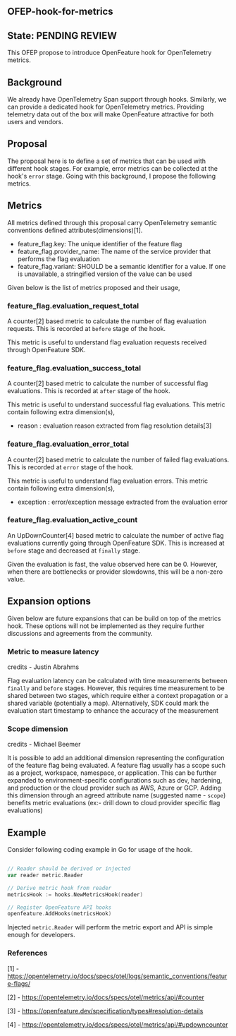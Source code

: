 ## OFEP-hook-for-metrics

## State: PENDING REVIEW

This OFEP propose to introduce OpenFeature hook for OpenTelemetry metrics.

## Background

We already have OpenTelemetry Span support through hooks. Similarly, we can provide a dedicated hook for OpenTelemetry
metrics. Providing telemetry data out of the box will make OpenFeature attractive for both users and vendors.

## Proposal

The proposal here is to define a set of metrics that can be used with different hook stages. For example, error metrics
can be collected at the hook's `error` stage. Going with this background, I propose the following metrics.

## Metrics

All metrics defined through this proposal carry OpenTelemetry semantic conventions defined attributes(dimensions)[1].

- feature_flag.key: The unique identifier of the feature flag
- feature_flag.provider_name: The name of the service provider that performs the flag evaluation
- feature_flag.variant: SHOULD be a semantic identifier for a value. If one is unavailable, a stringified version of
  the value can be used

Given below is the list of metrics proposed and their usage,

### feature_flag.evaluation_request_total

A counter[2] based metric to calculate the number of flag evaluation requests. This is recorded at `before` stage of
the hook.

This metric is useful to understand flag evaluation requests received through OpenFeature SDK.

### feature_flag.evaluation_success_total

A counter[2] based metric to calculate the number of successful flag evaluations. This is recorded at `after` stage of
the hook.

This metric is useful to understand successful flag evaluations. This metric contain following extra dimension(s),

- reason : evaluation reason extracted from flag resolution details[3]

### feature_flag.evaluation_error_total

A counter[2] based metric to calculate the number of failed flag evaluations. This is recorded at `error` stage of
the hook.

This metric is useful to understand flag evaluation errors. This metric contain following extra dimension(s),

- exception : error/exception message extracted from the evaluation error

### feature_flag.evaluation_active_count

An UpDownCounter[4] based metric to calculate the number of active flag evaluations currently going through
OpenFeature SDK. This is increased at `before` stage and decreased at `finally` stage.

Given the evaluation is fast, the value observed here can be 0. However, when there are bottlenecks or provider
slowdowns, this will be a non-zero value.

## Expansion options

Given below are future expansions that can be build on top of the metrics hook. These options will not be
implemented as they require further discussions and agreements from the community.

### Metric to measure latency

credits - Justin Abrahms

Flag evaluation latency can be calculated with time measurements between `finally` and `before` stages. However,
this requires time measurement to be shared between two stages, which require either a context propagation or a shared
variable (potentially a map). Alternatively, SDK could mark the evaluation start timestamp to enhance the accuracy
of the measurement

### Scope dimension

credits - Michael Beemer

It is possible to add an additional dimension representing the configuration of the feature flag being evaluated. A
feature flag usually has a scope such as a project, workspace, namespace, or application. This can be further
expanded to environment-specific configurations such as dev, hardening, and production or the cloud provider such as
AWS, Azure or GCP. Adding this dimension through an agreed attribute name (suggested name - `scope`) benefits metric
evaluations (ex:- drill down to cloud provider specific flag evaluations)


## Example

Consider following coding example in Go for usage of the hook.

```go

// Reader should be derived or injected 
var reader metric.Reader

// Derive metric hook from reader
metricsHook := hooks.NewMetricsHook(reader)

// Register OpenFeature API hooks
openfeature.AddHooks(metricsHook)
```

Injected `metric.Reader` will perform the metric export and API is simple enough for developers.

### References

[1] - https://opentelemetry.io/docs/specs/otel/logs/semantic_conventions/feature-flags/

[2] - https://opentelemetry.io/docs/specs/otel/metrics/api/#counter

[3] - https://openfeature.dev/specification/types#resolution-details

[4] - https://opentelemetry.io/docs/specs/otel/metrics/api/#updowncounter